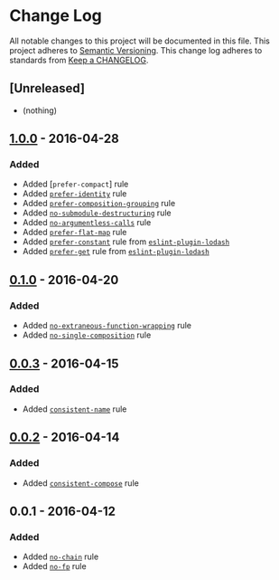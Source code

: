 # Change Log
All notable changes to this project will be documented in this file.
This project adheres to [Semantic Versioning](http://semver.org/).
This change log adheres to standards from [Keep a CHANGELOG](http://keepachangelog.com).

## [Unreleased]
- (nothing)

## [1.0.0] - 2016-04-28
### Added
- Added [`prefer-compact`] rule
- Added [`prefer-identity`] rule
- Added [`prefer-composition-grouping`] rule
- Added [`no-submodule-destructuring`] rule
- Added [`no-argumentless-calls`] rule
- Added [`prefer-flat-map`] rule
- Added [`prefer-constant`] rule from [`eslint-plugin-lodash`]
- Added [`prefer-get`] rule from [`eslint-plugin-lodash`]

## [0.1.0] - 2016-04-20
### Added
- Added [`no-extraneous-function-wrapping`] rule
- Added [`no-single-composition`] rule

## [0.0.3] - 2016-04-15
### Added
- Added [`consistent-name`] rule

## [0.0.2] - 2016-04-14
### Added
- Added [`consistent-compose`] rule

## 0.0.1 - 2016-04-12
### Added
- Added [`no-chain`] rule
- Added [`no-fp`] rule

[`consistent-compose`]: ./docs/rules/consistent-compose.md
[`consistent-name`]: ./docs/rules/consistent-name.md
[`no-argumentless-calls`]: ./docs/rules/no-argumentless-calls.md
[`no-chain`]: ./docs/rules/no-chain.md
[`no-extraneous-function-wrapping`]: ./docs/rules/no-extraneous-function-wrapping.md
[`no-fp`]: ./docs/rules/no-fp.md
[`no-single-composition`]: ./docs/rules/no-single-composition.md
[`no-submodule-destructuring`]: ./docs/rules/no-submodule-destructuring.md
[`prefer-constant`]: ./docs/rules/prefer-constant.md
[`prefer-composition-grouping`]: ./docs/rules/prefer-composition-grouping.md
[`prefer-identity`]: ./docs/rules/prefer-identity.md
[`prefer-flat-map`]: ./docs/rules/prefer-flat-map.md
[`prefer-get`]: ./docs/rules/prefer-get.md

[`eslint-plugin-lodash`]: https://github.com/wix/eslint-plugin-lodash

[@jfmengels]: https://github.com/jfmengels


[1.0.0]: https://github.com/benmosher/eslint-plugin-import/compare/v0.1.0...v1.0.0
[0.1.0]: https://github.com/benmosher/eslint-plugin-import/compare/v0.0.3...v0.1.0
[0.0.3]: https://github.com/benmosher/eslint-plugin-import/compare/v0.0.2...v0.0.3
[0.0.2]: https://github.com/benmosher/eslint-plugin-import/compare/v0.0.1...v0.0.2
